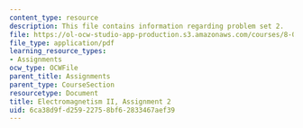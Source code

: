 ```yaml
---
content_type: resource
description: This file contains information regarding problem set 2.
file: https://ol-ocw-studio-app-production.s3.amazonaws.com/courses/8-07-electromagnetism-ii-fall-2012/6ca38d9fd25922758bf62833467aef39_MIT8_07F12_pset02.pdf
file_type: application/pdf
learning_resource_types:
- Assignments
ocw_type: OCWFile
parent_title: Assignments
parent_type: CourseSection
resourcetype: Document
title: Electromagnetism II, Assignment 2
uid: 6ca38d9f-d259-2275-8bf6-2833467aef39
---
```

